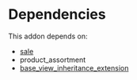 # Dependencies

This addon depends on:

- [sale](https://github.com/bringout/oca-ocb-sale/tree/5d9b47ce90463a1c61e6fb80db86d42fb811e501/odoo-bringout-oca-ocb-sale)
- product_assortment
- [base_view_inheritance_extension](https://github.com/bringout/oca-technical)
